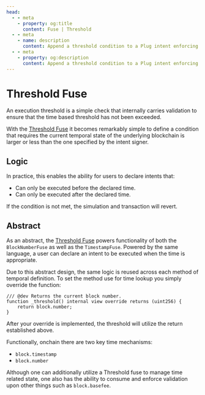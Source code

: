 ```yaml
---
head:
  - - meta
    - property: og:title
      content: Fuse | Threshold
  - - meta
    - name: description
      content: Append a threshold condition to a Plug intent enforcing the value is within range.
  - - meta
    - property: og:description
      content: Append a threshold condition to a Plug intent enforcing the value is within range.
---
```


# Threshold Fuse

An execution threshold is a simple check that internally carries validation to ensure that the time based threshold has not been exceeded.

With the [Threshold Fuse](/instances/fuse/threshold) it becomes remarkably simple to define a condition that requires the current temporal state of the underlying blockchain is larger or less than the one specified by the intent signer.

## Logic

In practice, this enables the ability for users to declare intents that:

- Can only be executed before the declared time.
- Can only be executed after the declared time.

If the condition is not met, the simulation and transaction will revert.

## Abstract

As an abstract, the [Threshold Fuse](/instances/fuse/threshold) powers functionality of both the `BlockNumberFuse` as well as the `TimestampFuse`. Powered by the same language, a user can declare an intent to be executed when the time is appropriate.

Due to this abstract design, the same logic is reused across each method of temporal definition. To set the method use for time lookup you simply override the function:

```solidity
/// @dev Returns the current block number.
function _threshold() internal view override returns (uint256) {
    return block.number;
}
```

After your override is implemented, the threshold will utilize the return established above.

Functionally, onchain there are two key time mechanisms:

- `block.timestamp`
- `block.number`

Although one can additionally utilize a Threshold fuse to manage time related state, one also has the ability to consume and enforce validation upon other things such as `block.basefee`.
